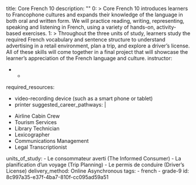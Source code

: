 title: Core French 10
description: ""
0: >
  Core French 10 introduces learners to Francophone cultures and expands their knowledge of the
  language in both oral and written form. We will practice reading, writing, representing, speaking
  and listening in French, using a variety of hands-on, activity-based exercises.
1: >
  Throughout the three units of study, learners study the required French vocabulary and sentence
  structure to understand advertising in a retail environment, plan a trip, and explore a driver’s
  license. All of these skills will come together in a final project that will showcase the
  learner’s appreciation of the French language and culture.
instructor:
  - -
required_resources:
  - video-recording device (such as a smart phone or tablet)
  - printer
suggested_career_pathways: |
  <ul>
  <li>Airline Cabin Crew</li>
  <li>Tourism Services</li>
  <li>Library Technician</li>
  <li>Lexicographer</li>
  <li>Communications Management</li>
  <li>Legal Transcriptionist</li>
  </ul>
units_of_study:
  - Le consommateur averti (The Informed Consumer)
  - La planification d’un voyage (Trip Planning)
  - Le permis de conduire (Driver’s License)
delivery_method: Online Asynchronous
tags:
  - french
  - grade-9
id: 8c997a35-e37f-4ba7-810f-cc095ad59a51
